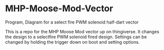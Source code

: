 # MHP-Moose-Mod-Vector
Program, Diagram for a select fire PWM solenoid half-dart vector 

This is a repo for the MHP Moose Mod vector up on thingiverse. It changes the design to a selectfire PWM solenoid fired design. Settings can be changed by holding the 
trigger down on boot and setting options.
